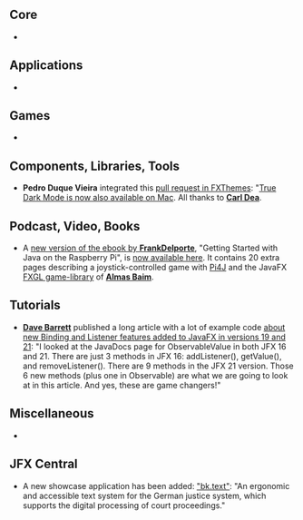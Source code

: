 ## Core

* 

## Applications

* 

## Games

* 

## Components, Libraries, Tools

* **Pedro Duque Vieira** integrated this [pull request in FXThemes](https://github.com/dukke/FXThemes/pull/2): "[True Dark Mode is now also available on Mac](https://twitter.com/P_Duke/status/1762488686313120185). All thanks to [**Carl Dea**](https://twitter.com/carldea).

## Podcast, Video, Books

* A [new version of the ebook by **FrankDelporte**](https://foojay.social/deck/@frankdelporte/112007776688012320), "Getting Started with Java on the Raspberry Pi", is [now available here](https://webtechie.be/books/). It contains 20 extra pages describing a joystick-controlled game with [Pi4J](https://pi4j.com/) and the JavaFX [FXGL game-library](https://www.jfx-central.com/libraries/fxgl) of [**Almas Baim**](https://twitter.com/AlmasBaim).

## Tutorials

* [**Dave Barrett**](@Polypragmatist) published a long article with a lot of example code [about new Binding and Listener features added to JavaFX in versions 19 and 21](https://www.pragmaticcoding.ca/javafx/subscribe_and_map): "I looked at the JavaDocs page for ObservableValue in both JFX 16 and 21. There are just 3 methods in JFX 16: addListener(), getValue(), and removeListener(). There are 9 methods in the JFX 21 version. Those 6 new methods (plus one in Observable) are what we are going to look at in this article. And yes, these are game changers!"

## Miscellaneous

*

## JFX Central

* A new showcase application has been added: ["bk.text"](https://jfx-central.com/showcases/bktext): "An ergonomic and accessible text system for the German justice system, which supports the digital processing of court proceedings."

